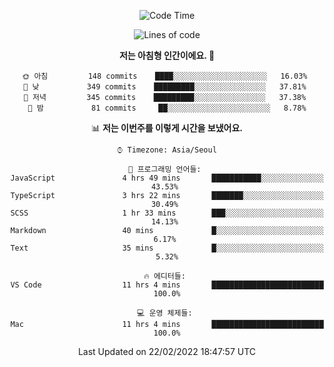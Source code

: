 <div align='center'>
 
<!--START_SECTION:waka-->
![Code Time](http://img.shields.io/badge/Code%20Time-1%2C190%20hrs%2019%20mins-blue)

![Lines of code](https://img.shields.io/badge/%EC%A0%80%EB%8A%94%20%EC%97%AC%ED%83%9C%EA%B9%8C%EC%A7%80%20-59%20Thousand%20%EC%A4%84%EC%9D%98%20%EC%BD%94%EB%93%9C%EB%A5%BC%20%EC%9E%91%EC%84%B1%ED%96%88%EC%96%B4%EC%9A%94.-blue)

**저는 아침형 인간이에요. 🐤** 

```text
🌞 아침         148 commits    ████░░░░░░░░░░░░░░░░░░░░░   16.03% 
🌆 낮　         349 commits    █████████░░░░░░░░░░░░░░░░   37.81% 
🌃 저녁         345 commits    █████████░░░░░░░░░░░░░░░░   37.38% 
🌙 밤　         81 commits     ██░░░░░░░░░░░░░░░░░░░░░░░   8.78%

```


📊 **저는 이번주를 이렇게 시간을 보냈어요.** 

```text
⌚︎ Timezone: Asia/Seoul

💬 프로그래밍 언어들: 
JavaScript               4 hrs 49 mins       ███████████░░░░░░░░░░░░░░   43.53% 
TypeScript               3 hrs 22 mins       ███████░░░░░░░░░░░░░░░░░░   30.49% 
SCSS                     1 hr 33 mins        ███░░░░░░░░░░░░░░░░░░░░░░   14.13% 
Markdown                 40 mins             █░░░░░░░░░░░░░░░░░░░░░░░░   6.17% 
Text                     35 mins             █░░░░░░░░░░░░░░░░░░░░░░░░   5.32%

🔥 에디터들: 
VS Code                  11 hrs 4 mins       █████████████████████████   100.0%

💻 운영 체제들: 
Mac                      11 hrs 4 mins       █████████████████████████   100.0%

```


 Last Updated on 22/02/2022 18:47:57 UTC
<!--END_SECTION:waka-->
 </div>
<!---
Emewjin/Emewjin is a ✨ special ✨ repository because its `README.md` (this file) appears on your GitHub profile.
You can click the Preview link to take a look at your changes.
--->
